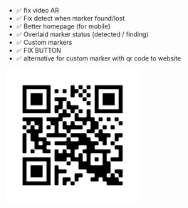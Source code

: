 - ✅ fix video AR
- ✅ Fix detect when marker found/lost
- ✅ Better homepage (for mobile)
- ✅ Overlaid marker status (detected / finding)
- ✅ Custom markers
- ✅ FIX BUTTON
- ✅ alternative for custom marker with qr code to website


[![](files/frame.png)](https://artesting0.github.io)
